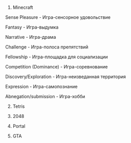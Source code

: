 1) Minecraft

Sense Pleasure - Игра-сенсорное удовольствие

Fantasy - Игра-выдумка

Narrative - Игра-драма

Challenge - Игра-полоса препятствий

Fellowship - Игра-площадка для социализации

Competition (Dominance) - Игра-соревнование

Discovery/Exploration - Игра-неизведанная территория

Expression - Игра-самопознание

Abnegation/submission - Игра-хобби


2) Tetris



3) 2048



4) Portal



5) GTA



